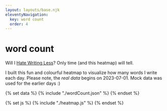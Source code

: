 ```yaml
---
layout: layouts/base.njk
eleventyNavigation:
  key: word count
  order: 4
---
```


# word count

Will I [Hate Writing Less](https://www.sashachapin.com/course-info)? Only time (and this heatmap) will tell.

I built this fun and colourful heatmap to visualize how many words I write each day. Please note, the _real data_ begins on 2023-07-01. Mock data was used for the earlier days :)<br>

{% set data %}
{% include "./wordCount.json" %}
{% endset %}

{% set js %}
{% include "./heatmap.js" %}
{% endset %}

<script>
  const wordCountData = {{data | safe}};
</script>

<script >
  {{ js | jsmin | safe }} 
</script>

<svg id='heatmap' onload="drawHeatMap(wordCountData)">
  <style>
  @media (prefers-color-scheme: dark) {
    #tooltip-text {
      fill: #000000;
    }
    #tooltip-rect {
      fill: #ffffff;
      opacity: 0.9;
    }
    #monthLabel {
      fill: #ffffff;
    }
}
</style>

<g id="tooltip" visibility="hidden" >
<rect id='tooltip-rect' height="35" rx="3" ry="3"/>
<text id='tooltip-text' x="15" y="22">Tooltip</text>
</g>
</svg>
